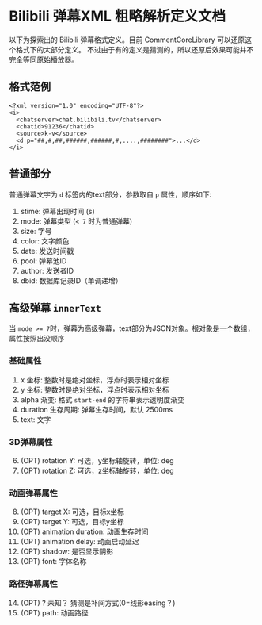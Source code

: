 # Bilibili 弹幕XML 粗略解析定义文档
以下为探索出的 Bilibili 弹幕格式定义。目前 CommentCoreLibrary 可以还原这个格式下的大部分定义。
不过由于有的定义是猜测的，所以还原后效果可能并不完全等同原始播放器。

## 格式范例

    <?xml version="1.0" encoding="UTF-8"?>
    <i>
      <chatserver>chat.bilibili.tv</chatserver>
      <chatid>91236</chatid>
      <source>k-v</source>
      <d p="##,#,##,######,######,#,....,########">...</d>
    </i>
    
## 普通部分
普通弹幕文字为 `d` 标签内的text部分，参数取自 `p` 属性，顺序如下:

1. stime: 弹幕出现时间 (s)
2. mode: 弹幕类型 (`< 7` 时为普通弹幕)
3. size: 字号
4. color: 文字颜色
5. date: 发送时间戳
6. pool: 弹幕池ID
7. author: 发送者ID
8. dbid: 数据库记录ID（单调递增）

## 高级弹幕 `innerText`
当 `mode >= 7`时，弹幕为高级弹幕，text部分为JSON对象。根对象是一个数组，属性按照出没顺序

### 基础属性
1. x 坐标: 整数时是绝对坐标，浮点时表示相对坐标
2. y 坐标: 整数时是绝对坐标，浮点时表示相对坐标
3. alpha 渐变: 格式 `start-end` 的字符串表示透明度渐变
4. duration 生存周期: 弹幕生存时间，默认 2500ms
5. text: 文字

### 3D弹幕属性
6. (OPT) rotation Y: 可选，y坐标轴旋转，单位: deg
7. (OPT) rotation Z: 可选，z坐标轴旋转，单位: deg

### 动画弹幕属性
8. (OPT) target X: 可选，目标x坐标
9. (OPT) target Y: 可选，目标y坐标 
10. (OPT) animation duration: 动画生存时间
11. (OPT) animation delay: 动画启动延迟
12. (OPT) shadow: 是否显示阴影
13. (OPT) font: 字体名称

### 路径弹幕属性
14. (OPT) ? 未知？ 猜测是补间方式(0=线形easing？)
15. (OPT) path: 动画路径

